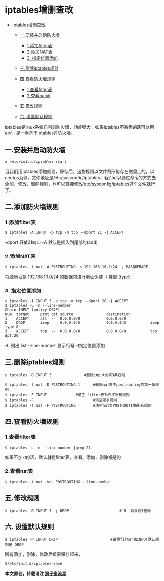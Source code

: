 # iptables增删查改
<!-- toc -->

- [iptables增删查改](#iptables增删查改)
  - [一.安装并启动防火墙](#一安装并启动防火墙)
    - [1.添加filter表](#1添加filter表)
    - [2.添加NAT表](#2添加nat表)
    - [3. 指定位置添加](#3-指定位置添加)

  - [三.删除iptables规则](#三删除iptables规则)
  - [四.查看防火墙规则](#四查看防火墙规则)
    - [1.查看filter表](#1查看filter表)
    - [2.查看nat表](#2查看nat表)

  - [五.修改规则](#五修改规则)
  - [六. 设置默认规则](#六-设置默认规则)
<!-- tocstop -->

iptables是linux系统自带的防火墙，功能强大。如果iptables不熟悉的话可以用apf，是一款基于iptables的防火墙。

## 一.安装并启动防火墙

```
$ /etc/init.d/iptables start
```

当我们用iptables添加规则，保存后，这些规则以文件的形势存在磁盘上的，以centos为例，文件地址是/etc/sysconfig/iptables，我们可以通过命令的方式去添加，修改，删除规则，也可以直接修改/etc/sysconfig/iptables这个文件就行了。

## 二.添加防火墙规则
### 1.添加filter表

```
$ iptables -A INPUT -p tcp -m tcp --dport 21 -j ACCEPT
```

-dport 开放21端口 -A 默认是插入到尾部的(add)

### 2.添加NAT表

```
$ iptables -t nat -A POSTROUTING -s 192.168.10.0/24 -j MASQUERADE
```

将源地址是 192.168.10.0/24 的数据包进行地址伪装 -t 类型 (type)

### 3. 指定位置添加

```
$ iptables -I INPUT 3 -p tcp -m tcp --dport 20 -j ACCEPT
$ iptables -L -n --line-number
Chain INPUT (policy DROP)
num  target     prot opt source               destination
1    ACCEPT     all  --  0.0.0.0/0            0.0.0.0/0
2    DROP       icmp --  0.0.0.0/0            0.0.0.0/0           icmp type 8
3    ACCEPT     tcp  --  0.0.0.0/0            0.0.0.0/0           tcp dpt:20
```

-L 列出 list --line-number 显示行号 -I指定位置添加

## 三.删除iptables规则

```
$ iptables -D INPUT 3               #删除input的第3条规则
```

```
$ iptables -t nat -D POSTROUTING 1      #删除nat表中postrouting的第一条规则
$ iptables -F INPUT             #清空 filter表INPUT所有规则
$ iptables -F                           #清空所有规则
$ iptables -t nat -F POSTROUTING        #清空nat表POSTROUTING所有规则
```

## 四.查看防火墙规则
### 1.查看filter表

```
$ iptables -L -n --line-number |grep 21
```

如果不加-t的话，默认就是filter表，查看，添加，删除都是的

### 2.查看nat表

```
$ iptables -t nat -vnL POSTROUTING --line-number
```

## 五.修改规则

```
$ iptables -R INPUT 3 -j DROP                       #-R  将规则3删除
```

## 六. 设置默认规则

```
$ iptables -P INPUT DROP                        #设置filter表INPUT默认规则是 DROP
```

所有添加，删除，修改后都要保存起来，

```
$/etc/init.d/iptables-save
```

**本文原创，转载请注 [狮子座流星](http://robin.info-lab.top)**
